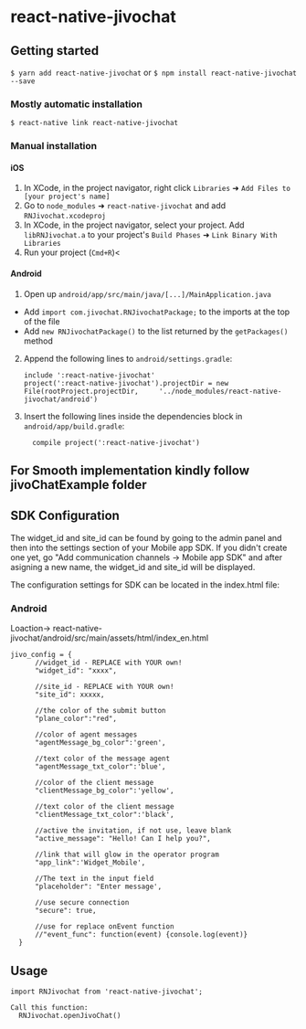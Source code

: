 
# react-native-jivochat

## Getting started

`$ yarn add react-native-jivochat`
                  or
`$ npm install react-native-jivochat --save`

### Mostly automatic installation

`$ react-native link react-native-jivochat`

### Manual installation


#### iOS

1. In XCode, in the project navigator, right click `Libraries` ➜ `Add Files to [your project's name]`
2. Go to `node_modules` ➜ `react-native-jivochat` and add `RNJivochat.xcodeproj`
3. In XCode, in the project navigator, select your project. Add `libRNJivochat.a` to your project's `Build Phases` ➜ `Link Binary With Libraries`
4. Run your project (`Cmd+R`)<

#### Android

1. Open up `android/app/src/main/java/[...]/MainApplication.java`
  - Add `import com.jivochat.RNJivochatPackage;` to the imports at the top of the file
  - Add `new RNJivochatPackage()` to the list returned by the `getPackages()` method
2. Append the following lines to `android/settings.gradle`:
  	```
  	include ':react-native-jivochat'
  	project(':react-native-jivochat').projectDir = new File(rootProject.projectDir, 	'../node_modules/react-native-jivochat/android')
  	```
3. Insert the following lines inside the dependencies block in `android/app/build.gradle`:
  	```
      compile project(':react-native-jivochat')
  	```

## For Smooth implementation kindly follow jivoChatExample folder

## SDK Configuration

The widget_id and site_id can be found by going to the admin panel and then into the settings section of your Mobile app SDK. If you didn't create one yet, go "Add communication channels -> Mobile app SDK" and after asigning a new name, the widget_id and site_id will be displayed.

The configuration settings for SDK can be located in the index.html file:

### Android

Loaction-> react-native-jivochat/android/src/main/assets/html/index_en.html

  ```
  jivo_config = {
        //widget_id - REPLACE with YOUR own!
        "widget_id": "xxxx",

        //site_id - REPLACE with YOUR own!
        "site_id": xxxxx,

        //the color of the submit button
        "plane_color":"red",

        //color of agent messages
        "agentMessage_bg_color":'green',

        //text color of the message agent
        "agentMessage_txt_color":'blue',

        //color of the client message
        "clientMessage_bg_color":'yellow',

        //text color of the client message
        "clientMessage_txt_color":'black',

        //active the invitation, if not use, leave blank
        "active_message": "Hello! Can I help you?",

        //link that will glow in the operator program
        "app_link":'Widget_Mobile',

        //The text in the input field
        "placeholder": "Enter message',

        //use secure connection
        "secure": true,

        //use for replace onEvent function
        //"event_func": function(event) {console.log(event)}
    }
  ```
## Usage
```
import RNJivochat from 'react-native-jivochat';

Call this function:
  RNJivochat.openJivoChat()
```
